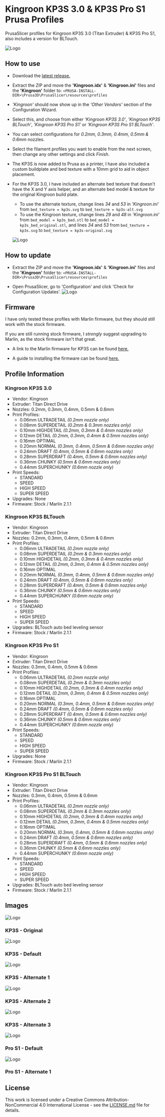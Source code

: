 # Kingroon KP3S 3.0 & KP3S Pro S1 Prusa Profiles
PrusaSlicer profiles for Kingroon KP3S 3.0 (Titan Extruder) & KP3S Pro S1, also includes a version for BLTouch.

![Logo](https://github.com/RyanT95/KP3S-Prusa/blob/main/_screenshots/banner.PNG)

## How to use
* Download the [latest release.](https://github.com/RyanT95/KP3S-Prusa/releases/latest)

* Extract the ZIP and move the **'Kingroon.idx'** & **'Kingroon.ini'** files and the **'Kingroon'** folder to: ```<PRUSA-INSTALL-DIR>\Prusa3D\PrusaSlicer\resources\profiles```

* *'Kingroon'* should now show up in the *'Other Vendors'* section of the Configuration Wizard.

* Select this, and choose from either *'Kingroon KP3S 3.0'*, *'Kingroon KP3S BLTouch'*, *'Kingroon KP3S Pro S1'* or *'Kingroon KP3S Pro S1 BLTouch'*.

* You can select configurations for *0.2mm, 0.3mm, 0.4mm, 0.5mm & 0.6mm* nozzles.

* Select the filament profiles you want to enable from the next screen, then change any other settings and click *Finish*.

* The KP3S is now added to Prusa as a printer, I have also included a custom buildplate and bed texture with a 10mm grid to aid in object placement.

* For the KP3S 3.0, I have included an alternate bed texture that doesn't have the X and Y axis helper, and an alternate bed model & texture for the original Kingroon build plate. 
  * To use the alternate texture, change lines *34* and *53* in *'Kingroon.ini'* from ```bed_texture = kp3s.svg``` to ```bed_texture = kp3s-alt.svg```
  * To use the Kingroon texture, change lines *29* and *48* in *'Kingroon.ini'* from ```bed_model = kp3s_bed.stl``` to ```bed_model = kp3s_bed_original.stl```, and lines *34* and *53* from ```bed_texture = kp3s.svg``` to ```bed_texture = kp3s-original.svg```
  
  ![Logo](https://github.com/RyanT95/KP3S-Prusa/blob/main/_screenshots/5.PNG)

## How to update
* Extract the ZIP and move the **'Kingroon.idx'** & **'Kingroon.ini'** files and the **'Kingroon'** folder to: ```<PRUSA-INSTALL-DIR>\Prusa3D\PrusaSlicer\resources\profiles```

* Open PrusaSlicer, go to 'Configuration' and click 'Check for Configuration Updates'.
![Logo](https://github.com/RyanT95/KP3S-Prusa/blob/main/_screenshots/4.PNG)

## Firmware
I have only tested these profiles with Marlin firmware, but they should still work with the stock firmware.

If you are still running stock firmware, I *strongly* suggest upgrading to Marlin, as the stock firmware isn't that great.

* A link to the Marlin firmware for KP3S can be found [here.](https://github.com/bdwilson/KP3S)

* A guide to installing the firmware can be found [here.](https://kingroon.com/blogs/3d-print-101/how-to-set-up-marlin-firmware-for-the-kingroon-kp3s-3d-printer)


## Profile Information

### Kingroon KP3S 3.0
* Vendor: Kingroon
* Extruder: Titan Direct Drive
* Nozzles: 0.2mm, 0.3mm, 0.4mm, 0.5mm & 0.6mm
* Print Profiles:
  * 0.06mm ULTRADETAIL	*(0.2mm nozzle only)*
  * 0.08mm SUPERDETAIL	*(0.2mm & 0.3mm nozzles only)*
  * 0.10mm HIGHDETAIL	*(0.2mm, 0.3mm & 0.4mm nozzles only)*
  * 0.12mm DETAIL		*(0.2mm, 0.3mm, 0.4mm & 0.5mm nozzles only)*
  * 0.16mm OPTIMAL
  * 0.20mm NORMAL		*(0.3mm, 0.4mm, 0.5mm & 0.6mm nozzles only)*
  * 0.24mm DRAFT		*(0.4mm, 0.5mm & 0.6mm nozzles only)*
  * 0.28mm SUPERDRAFT	*(0.4mm, 0.5mm & 0.6mm nozzles only)*
  * 0.36mm CHUNKY		*(0.5mm & 0.6mm nozzles only)*
  * 0.44mm SUPERCHUNKY	*(0.6mm nozzle only)*
* Print Speeds:
  * STANDARD
  * SPEED
  * HIGH SPEED
  * SUPER SPEED
* Upgrades: None
* Firmware: Stock / Marlin 2.1.1

### Kingroon KP3S BLTouch
* Vendor: Kingroon
* Extruder: Titan Direct Drive
* Nozzles: 0.2mm, 0.3mm, 0.4mm, 0.5mm & 0.6mm
* Print Profiles:
  * 0.06mm ULTRADETAIL	*(0.2mm nozzle only)*
  * 0.08mm SUPERDETAIL	*(0.2mm & 0.3mm nozzles only)*
  * 0.10mm HIGHDETAIL	*(0.2mm, 0.3mm & 0.4mm nozzles only)*
  * 0.12mm DETAIL		*(0.2mm, 0.3mm, 0.4mm & 0.5mm nozzles only)*
  * 0.16mm OPTIMAL
  * 0.20mm NORMAL		*(0.3mm, 0.4mm, 0.5mm & 0.6mm nozzles only)*
  * 0.24mm DRAFT		*(0.4mm, 0.5mm & 0.6mm nozzles only)*
  * 0.28mm SUPERDRAFT	*(0.4mm, 0.5mm & 0.6mm nozzles only)*
  * 0.36mm CHUNKY		*(0.5mm & 0.6mm nozzles only)*
  * 0.44mm SUPERCHUNKY	*(0.6mm nozzle only)*
* Print Speeds:
  * STANDARD
  * SPEED
  * HIGH SPEED
  * SUPER SPEED
* Upgrades: BLTouch auto bed leveling sensor
* Firmware: Stock / Marlin 2.1.1

### Kingroon KP3S Pro S1
* Vendor: Kingroon
* Extruder: Titan Direct Drive
* Nozzles: 0.3mm, 0.4mm, 0.5mm & 0.6mm
* Print Profiles:
  * 0.06mm ULTRADETAIL	*(0.2mm nozzle only)*
  * 0.08mm SUPERDETAIL	*(0.2mm & 0.3mm nozzles only)*
  * 0.10mm HIGHDETAIL	*(0.2mm, 0.3mm & 0.4mm nozzles only)*
  * 0.12mm DETAIL		*(0.2mm, 0.3mm, 0.4mm & 0.5mm nozzles only)*
  * 0.16mm OPTIMAL
  * 0.20mm NORMAL		*(0.3mm, 0.4mm, 0.5mm & 0.6mm nozzles only)*
  * 0.24mm DRAFT		*(0.4mm, 0.5mm & 0.6mm nozzles only)*
  * 0.28mm SUPERDRAFT	*(0.4mm, 0.5mm & 0.6mm nozzles only)*
  * 0.36mm CHUNKY		*(0.5mm & 0.6mm nozzles only)*
  * 0.44mm SUPERCHUNKY	*(0.6mm nozzle only)*
* Print Speeds:
  * STANDARD
  * SPEED
  * HIGH SPEED
  * SUPER SPEED
* Upgrades: None
* Firmware: Stock / Marlin 2.1.1

### Kingroon KP3S Pro S1 BLTouch
* Vendor: Kingroon
* Extruder: Titan Direct Drive
* Nozzles: 0.3mm, 0.4mm, 0.5mm & 0.6mm
* Print Profiles:
  * 0.06mm ULTRADETAIL	*(0.2mm nozzle only)*
  * 0.08mm SUPERDETAIL	*(0.2mm & 0.3mm nozzles only)*
  * 0.10mm HIGHDETAIL	*(0.2mm, 0.3mm & 0.4mm nozzles only)*
  * 0.12mm DETAIL		*(0.2mm, 0.3mm, 0.4mm & 0.5mm nozzles only)*
  * 0.16mm OPTIMAL
  * 0.20mm NORMAL		*(0.3mm, 0.4mm, 0.5mm & 0.6mm nozzles only)*
  * 0.24mm DRAFT		*(0.4mm, 0.5mm & 0.6mm nozzles only)*
  * 0.28mm SUPERDRAFT	*(0.4mm, 0.5mm & 0.6mm nozzles only)*
  * 0.36mm CHUNKY		*(0.5mm & 0.6mm nozzles only)*
  * 0.44mm SUPERCHUNKY	*(0.6mm nozzle only)*
* Print Speeds:
  * STANDARD
  * SPEED
  * HIGH SPEED
  * SUPER SPEED
* Upgrades: BLTouch auto bed leveling sensor
* Firmware: Stock / Marlin 2.1.1


## Images
![Logo](https://github.com/RyanT95/KP3S-Prusa/blob/main/_screenshots/kp3s-original.PNG)
### KP3S - Original

![Logo](https://github.com/RyanT95/KP3S-Prusa/blob/main/_screenshots/kp3s.PNG)
### KP3S - Default

![Logo](https://github.com/RyanT95/KP3S-Prusa/blob/main/_screenshots/kp3s-alt1.PNG)
### KP3S - Alternate 1

![Logo](https://github.com/RyanT95/KP3S-Prusa/blob/main/_screenshots/kp3s-alt2.PNG)
### KP3S - Alternate 2

![Logo](https://github.com/RyanT95/KP3S-Prusa/blob/main/_screenshots/kp3s-alt3.PNG)
### KP3S - Alternate 3

![Logo](https://github.com/RyanT95/KP3S-Prusa/blob/main/_screenshots/kp3spros1.PNG)
### Pro S1 - Default

![Logo](https://github.com/RyanT95/KP3S-Prusa/blob/main/_screenshots/kp3spros1-alt1.PNG)
### Pro S1 - Alternate 1


## License
This work is licensed under a Creative Commons Attribution-NonCommercial 4.0 International License - see the [LICENSE.md](https://github.com/RyanT95/KP3S-Prusa/blob/main/LICENSE) file for details.

